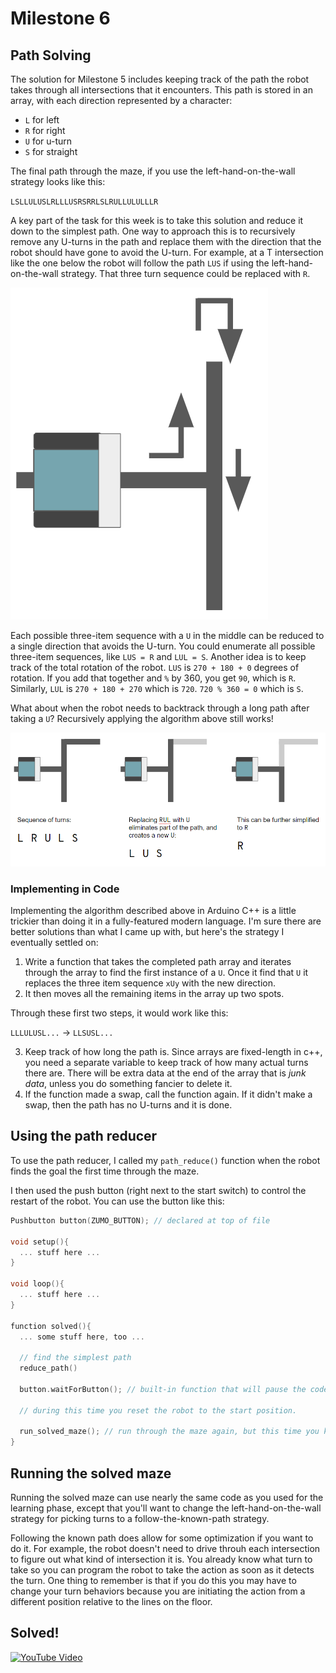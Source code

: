 # Milestone 6

## Path Solving

The solution for Milestone 5 includes keeping track of the path the robot takes through all intersections that it encounters. This path is stored in an array, with each direction represented by a character:

* `L` for left
* `R` for right
* `U` for u-turn
* `S` for straight

The final path through the maze, if you use the left-hand-on-the-wall strategy looks like this:

`LSLLULUSLRLLLUSRSRRLSLRULLULULLLR`

A key part of the task for this week is to take this solution and reduce it down to the simplest path. One way to approach this is to recursively remove any U-turns in the path and replace them with the direction that the robot should have gone to avoid the U-turn. For example, at a T intersection like the one below the robot will follow the path `LUS` if using the left-hand-on-the-wall strategy. That three turn sequence could be replaced with `R`. 

![](img/LUS-to-R.png)

Each possible three-item sequence with a `U` in the middle can be reduced to a single direction that avoids the U-turn. You could enumerate all possible three-item sequences, like `LUS = R` and `LUL = S`. Another idea is to keep track of the total rotation of the robot. `LUS` is `270 + 180 + 0` degrees of rotation. If you add that together and `%` by 360, you get `90`, which is `R`. Similarly, `LUL` is `270 + 180 + 270` which is `720`. `720 % 360 = 0` which is `S`.

What about when the robot needs to backtrack through a long path after taking a `U`? Recursively applying the algorithm above still works!

![](img/recursive-simplification.png)

### Implementing in Code

Implementing the algorithm described above in Arduino C++ is a little trickier than doing it in a fully-featured modern language. I'm sure there are better solutions than what I came up with, but here's the strategy I eventually settled on:

1. Write a function that takes the completed path array and iterates through the array to find the first instance of a `U`. Once it find that `U` it replaces the three item sequence `xUy` with the new direction.
2. It then moves all the remaining items in the array up two spots.

Through these first two steps, it would work like this:

`LLLULUSL...` -> `LLSUSL...`

3. Keep track of how long the path is. Since arrays are fixed-length in c++, you need a separate variable to keep track of how many actual turns there are. There will be extra data at the end of the array that is *junk data*, unless you do something fancier to delete it.
4. If the function made a swap, call the function again. If it didn't make a swap, then the path has no U-turns and it is done.

## Using the path reducer

To use the path reducer, I called my `path_reduce()` function when the robot finds the goal the first time through the maze.

I then used the push button (right next to the start switch) to control the restart of the robot. You can use the button like this:

```c++
Pushbutton button(ZUMO_BUTTON); // declared at top of file

void setup(){ 
  ... stuff here ...
}

void loop(){
  ... stuff here ...
}

function solved(){
  ... some stuff here, too ...
  
  // find the simplest path
  reduce_path()

  button.waitForButton(); // built-in function that will pause the code until you press the button

  // during this time you reset the robot to the start position.

  run_solved_maze(); // run through the maze again, but this time you know what turns to take each time!
}
```

## Running the solved maze

Running the solved maze can use nearly the same code as you used for the learning phase, except that you'll want to change the left-hand-on-the-wall strategy for picking turns to a follow-the-known-path strategy.

Following the known path does allow for some optimization if you want to do it. For example, the robot doesn't need to drive throuh each intersection to figure out what kind of intersection it is. You already know what turn to take so you can program the robot to take the action as soon as it detects the turn. One thing to remember is that if you do this you may have to change your turn behaviors because you are initiating the action from a different position relative to the lines on the floor.

## Solved!

[![YouTube Video](https://img.youtube.com/vi/FfUvKNzYfrI/0.jpg)](https://youtu.be/FfUvKNzYfrI)



